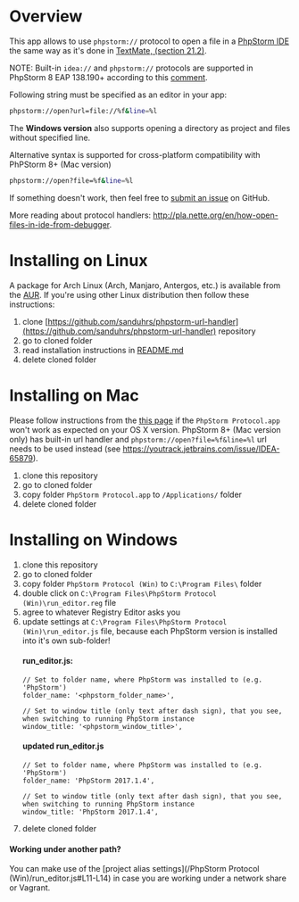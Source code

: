 
Overview
========
This app allows to use ```phpstorm://``` protocol to open a file in a [PhpStorm IDE](http://www.jetbrains.com/phpstorm/) the same way as it's done in [TextMate, (section 21.2)](http://manual.macromates.com/en/using_textmate_from_terminal.html).

NOTE: Built-in ``idea://`` and ``phpstorm://`` protocols are supported in PhpStorm 8 EAP 138.190+
according to this [comment](https://youtrack.jetbrains.com/oauth?state=%2Fissue%2FIDEA-65879#comment=27-736256).

Following string must be specified as an editor in your app:
```bash
phpstorm://open?url=file://%f&line=%l
```

The **Windows version** also supports opening a directory as project and files without specified line.

Alternative syntax is supported for cross-platform compatibility with PhPStorm 8+ (Mac version)
```bash
phpstorm://open?file=%f&line=%l
```

If something doesn't work, then feel free to [submit an issue](https://github.com/aik099/PhpStormProtocol/issues/new) on GitHub.


More reading about protocol handlers: http://pla.nette.org/en/how-open-files-in-ide-from-debugger.

Installing on Linux
===================

A package for Arch Linux (Arch, Manjaro, Antergos, etc.) is available from the [AUR](https://aur.archlinux.org/packages/phpstorm-url-handler/).
If you're using other Linux distribution then follow these instructions:

1. clone [https://github.com/sanduhrs/phpstorm-url-handler](https://github.com/sanduhrs/phpstorm-url-handler) repository
2. go to cloned folder
3. read installation instructions in [README.md](https://github.com/sanduhrs/phpstorm-url-handler/blob/master/README.md)
4. delete cloned folder

Installing on Mac
=================
Please follow instructions from the [this page](LinCastor.md) if the `PhpStorm Protocol.app` won't work as expected on your OS X version.
PhpStorm 8+ (Mac version only) has built-in url handler and `phpstorm://open?file=%f&line=%l` url needs to be used instead (see https://youtrack.jetbrains.com/issue/IDEA-65879).

1. clone this repository
2. go to cloned folder
3. copy folder ```PhpStorm Protocol.app``` to ```/Applications/``` folder
4. delete cloned folder

Installing on Windows
=====================
1. clone this repository
2. go to cloned folder
3. copy folder ```PhpStorm Protocol (Win)``` to ```C:\Program Files\``` folder
4. double click on ```C:\Program Files\PhpStorm Protocol (Win)\run_editor.reg``` file
5. agree to whatever Registry Editor asks you
6. update settings at ```C:\Program Files\PhpStorm Protocol (Win)\run_editor.js``` file, because each PhpStorm version is installed into it's own sub-folder!
   #### run_editor.js:
    ```
    // Set to folder name, where PhpStorm was installed to (e.g. 'PhpStorm')
    folder_name: '<phpstorm_folder_name>',

    // Set to window title (only text after dash sign), that you see, when switching to running PhpStorm instance
    window_title: '<phpstorm_window_title>',
    ```
   #### updated run_editor.js
   ```
   // Set to folder name, where PhpStorm was installed to (e.g. 'PhpStorm')
   folder_name: 'PhpStorm 2017.1.4',

   // Set to window title (only text after dash sign), that you see, when switching to running PhpStorm instance
   window_title: 'PhpStorm 2017.1.4',
   ```
7. delete cloned folder

#### Working under another path?
You can make use of the [project alias settings](/PhpStorm Protocol (Win)/run_editor.js#L11-L14) in case you are working under a network share or Vagrant.
